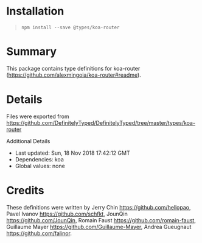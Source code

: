 # Installation
> `npm install --save @types/koa-router`

# Summary
This package contains type definitions for koa-router (https://github.com/alexmingoia/koa-router#readme).

# Details
Files were exported from https://github.com/DefinitelyTyped/DefinitelyTyped/tree/master/types/koa-router

Additional Details
 * Last updated: Sun, 18 Nov 2018 17:42:12 GMT
 * Dependencies: koa
 * Global values: none

# Credits
These definitions were written by Jerry Chin <https://github.com/hellopao>, Pavel Ivanov <https://github.com/schfkt>, JounQin <https://github.com/JounQin>, Romain Faust <https://github.com/romain-faust>, Guillaume Mayer <https://github.com/Guillaume-Mayer>, Andrea Gueugnaut <https://github.com/falinor>.
